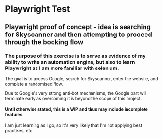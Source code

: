 # Playwright Test

## Playwright proof of concept - idea is searching for Skyscanner and then attempting to proceed through the booking flow

### The purpose of this exercise is to serve as evidence of my ability to write an automation engine, but also to learn Playwright as I am more familiar with selenium.

The goal is to access Google, search for Skyscanner, enter the website, and complete a randomised flow.

Due to Google's very strong anti-bot mechanisms, the Google part will terminate early as overcoming it is beyond the scope of this project.

#### Until otherwise stated, this is a WIP and thus may include incomplete features

I am just learning as I go, so it's very likely that I'm not applying best practises, etc.

